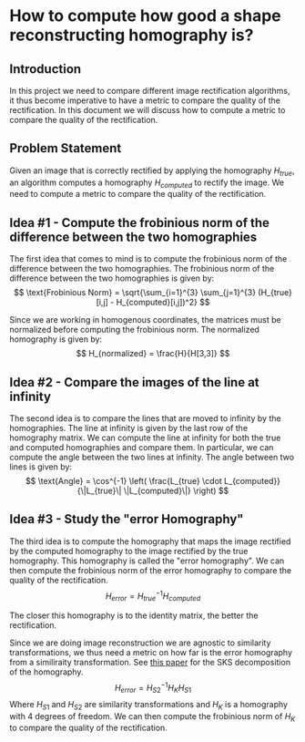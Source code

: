 # How to compute how good a shape reconstructing homography is?

## Introduction
In this project we need to compare different image rectification algorithms, it thus become imperative to have a metric to compare the quality of the rectification. In this document we will discuss how to compute a metric to compare the quality of the rectification.

## Problem Statement
Given an image that is correctly rectified by applying the homography $H_{true}$, an algorithm computes a homography $H_{computed}$ to rectify the image. We need to compute a metric to compare the quality of the rectification.

## Idea #1 - Compute the frobinious norm of the difference between the two homographies
The first idea that comes to mind is to compute the frobinious norm of the difference between the two homographies. The frobinious norm of the difference between the two homographies is given by:
$$
\text{Frobinious Norm} = \sqrt{\sum_{i=1}^{3} \sum_{j=1}^{3} (H_{true}[i,j] - H_{computed}[i,j])^2}
$$

Since we are working in homogenous coordinates, the matrices must be normalized before computing the frobinious norm. The normalized homography is given by:
$$
H_{normalized} = \frac{H}{H[3,3]}
$$

## Idea #2 - Compare the images of the line at infinity
The second idea is to compare the lines that are moved to infinity by the homographies. The line at infinity is given by the last row of the homography matrix. We can compute the line at infinity for both the true and computed homographies and compare them.
In particular, we can compute the angle between the two lines at infinity. The angle between two lines is given by:
$$
\text{Angle} = \cos^{-1} \left( \frac{L_{true} \cdot L_{computed}}{\|L_{true}\| \|L_{computed}\|} \right)
$$

## Idea #3 - Study the "error Homography"
The third idea is to compute the homography that maps the image rectified by the computed homography to the image rectified by the true homography. This homography is called the "error homography". We can then compute the frobinious norm of the error homography to compare the quality of the rectification.
$$
H_{error} = H_{true}^{-1} H_{computed}
$$

The closer this homography is to the identity matrix, the better the rectification.

Since we are doing image reconstruction we are agnostic to similarity transformations, we thus need a metric on how far is the error homography from a similiraity transformation. See [this paper](./Papers/FAST%20AND%20INTERPRETABLE%202D%20HOMOGRAPHY%20DECOMPOSITION.pdf) for the SKS decomposition of the homography.
$$
H_{error} = H_{S2}^{-1} H_{K} H_{S1}
$$
Where $H_{S1}$ and $H_{S2}$ are similarity transformations and $H_{K}$ is a homography with 4 degrees of freedom. We can then compute the frobinious norm of $H_{K}$ to compare the quality of the rectification.